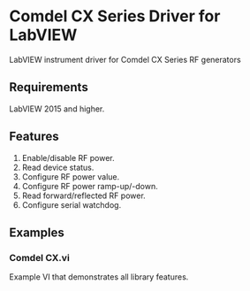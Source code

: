 # Comdel CX Series Driver for LabVIEW
LabVIEW instrument driver for Comdel CX Series RF generators

## Requirements
LabVIEW 2015 and higher.

## Features
1. Enable/disable RF power.
2. Read device status.
3. Configure RF power value.
4. Configure RF power ramp-up/-down.
5. Read forward/reflected RF power.
6. Configure serial watchdog.

## Examples
### Comdel CX.vi
Example VI that demonstrates all library features.